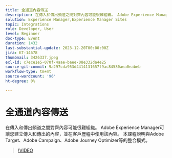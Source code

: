 ```yaml
---
title: 全通道內容傳送
description: 在傳入和傳出頻道之間對齊內容可能很難組織。 Adobe Experience Manager可讓您建立傳入和傳出的內容，並在客戶歷程中使用該內容。 本課程說明與Adobe Target、Adobe Campaign、Adobe Journey Optimizer等的整合模式。
solution: Experience Manager,Experience Manager Sites
topic: Integrations
role: Developer, User
level: Beginner
doc-type: Event
duration: 1432
last-substantial-update: 2023-12-20T00:00:00Z
jira: KT-14678
thumbnail: 3426337.jpeg
exl-id: c7ece1e5-070f-4aae-baee-08e332da4e25
source-git-commit: 9a297cda953d4414131657f9ac84580aea0eabeb
workflow-type: tm+mt
source-wordcount: '96'
ht-degree: 0%

---
```


# 全通道內容傳送

在傳入和傳出頻道之間對齊內容可能很難組織。 Adobe Experience Manager可讓您建立傳入和傳出的內容，並在客戶歷程中使用該內容。 本課程說明與Adobe Target、Adobe Campaign、Adobe Journey Optimizer等的整合模式。

>[!VIDEO](https://video.tv.adobe.com/v/3455024/?learn=on&captions=chi_hant)
